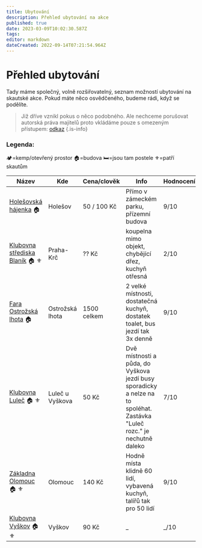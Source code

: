 ```yaml
---
title: Ubytování 
description: Přehled ubytování na akce
published: true
date: 2023-03-09T10:02:30.587Z
tags: 
editor: markdown
dateCreated: 2022-09-14T07:21:54.964Z
---
```


# Přehled ubytování 
Tady máme společný, volně rozšiřovatelný, seznam možností ubytování na skautské akce. Pokud máte něco osvědčeného, budeme rádi, když se podělíte.

> Již dříve vznikl pokus o něco podobného. Ale nechceme porušovat autorská práva majitelů proto vkládáme pouze s omezeným přístupem: <a href="https://docs.google.com/spreadsheets/d/116oM0DL1-3EimeF5AFWvOeUNHrSAbsZo/edit?usp=sharing&ouid=111050924856016951167&rtpof=true&sd=true">odkaz</a>
{.is-info}

### Legenda:
:camping:=kemp/otevřený prostor
:house:=budova 
:bed:=jsou tam postele
:fleur_de_lis:=patří skautům

|Název|Kde|Cena/clověk|Info|Hodnocení|kapacita|Kontakt|
|-----|---|-----------|----|---------|--------|-------|
|[Holešovská hájenka](hajenka_holesov) :house:|Holešov|50 / 100 Kč| Přímo v zámeckém parku, přízemní budova|9/10|?|jakub@tokaheya.cz|
|[Klubovna střediska Blaník](blanik_krc) :house: :fleur_de_lis:|Praha-Krč|?? Kč|koupelna mimo objekt, chybějící dřez, kuchyň otřesná|2/10|?|mail@mail.com|
|[Fara Ostrožská lhota](ostr_lhota) :house:|Ostrožská lhota|1500 celkem|2 velké místnosti, dostatečná kuchyň, dostatek toalet, bus jezdí tak 3x denně|9/10|60|mail@mail.com|
|[Klubovna Luleč](klubovna_lulec) :house: :fleur_de_lis:|Luleč u Vyškova|50 Kč|Dvě místnosti a půda, do Vyškova jezdí busy sporadicky a nelze na to spoléhat. Zastávka "Luleč rozc." je nechutně daleko|7/10|15|mail@mail.com|
|[Základna Olomouc](zakladna_olomouc) :house: :fleur_de_lis:|Olomouc|140 Kč|Hodně místa klidně 60 lidí, vybavená kuchyň, talířů tak pro 50 lidí|9/10|60|mail@mail.com|
|[Klubovna Vyškov](klubovna_vyskov) :house: :fleur_de_lis:|Vyškov|90 Kč|_|_/10|_|mail@mail.com|



